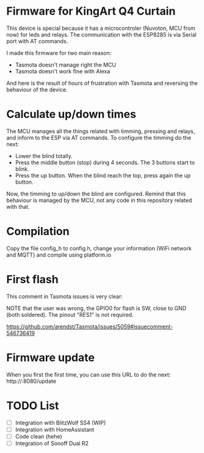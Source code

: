 # Firmware for KingArt Q4 Curtain
This device is special because it has a microcontroler (Nuvoton, MCU from now) for leds and relays. The communication with the ESP8285 is via Serial port with AT commands.

I made this firmware for two main reason:
- Tasmota doesn't manage right the MCU
- Tasmota doesn't work fine with Alexa

And here is the result of hours of frustration with Tasmota and reversing the behaviour of the device.

# Calculate up/down times
The MCU manages all the things related with timming, pressing and relays, and inform to the ESP via AT commands. To configure the timming do the next:
- Lower the blind totally.
- Press the middle button (stop) during 4 seconds. The 3 buttons start to blink.
- Press the up button. When the blind reach the top, press again the up button.

Now, the timming to up/down the blind are configured. Remind that this behaviour is managed by the MCU, not any code in this repository related with that.

# Compilation
Copy the file config_h to config.h, change your information (WiFi network and MQTT) and compile using platform.io

# First flash
This comment in Tasmota issues is very clear:

NOTE that the user was wrong, the GPIO0 for flash is SW, close to GND (both soldered). The pinout "RES1" is not required.

https://github.com/arendst/Tasmota/issues/5059#issuecomment-546736419

# Firmware update
When you first the first time, you can use this URL to do the next: http://<ip>:8080/update

# TODO List
- [ ] Integration with BlitzWolf SS4 (WIP)
- [ ] Integration with HomeAssistant
- [ ] Code clean (hehe)
- [ ] Integration of Sonoff Dual R2
